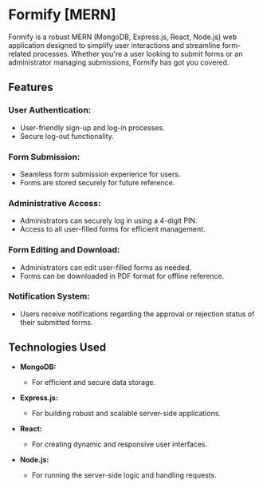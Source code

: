 # Formify [MERN]

Formify is a robust MERN (MongoDB, Express.js, React, Node.js) web application designed to simplify user interactions and streamline form-related processes. Whether you're a user looking to submit forms or an administrator managing submissions, Formify has got you covered.

## Features

### User Authentication:

- User-friendly sign-up and log-in processes.
- Secure log-out functionality.

### Form Submission:

- Seamless form submission experience for users.
- Forms are stored securely for future reference.

### Administrative Access:

- Administrators can securely log in using a 4-digit PIN.
- Access to all user-filled forms for efficient management.

### Form Editing and Download:

- Administrators can edit user-filled forms as needed.
- Forms can be downloaded in PDF format for offline reference.

### Notification System:

- Users receive notifications regarding the approval or rejection status of their submitted forms.

## Technologies Used

- **MongoDB:**
  - For efficient and secure data storage.

- **Express.js:**
  - For building robust and scalable server-side applications.

- **React:**
  - For creating dynamic and responsive user interfaces.

- **Node.js:**
  - For running the server-side logic and handling requests.
